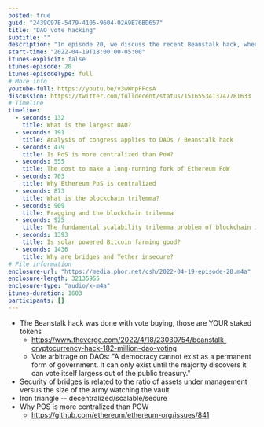 ```yaml
---
posted: true
guid: "2439C97E-5479-4105-9604-02A9E76BD657"
title: "DAO vote hacking"
subtitle: ""
description: "In episode 20, we discuss the recent Beanstalk hack, where vote buying was used to steal over $182 million from the DAO. We also delve into the security of bridges and the ratio of assets under management versus the size of the army watching the vault. Additionally, we examine the iron triangle of decentralized, scalable and secure systems, and why PoS is more centralized than PoW."
start-time: "2022-04-19T18:00:00-05:00"
itunes-explicit: false
itunes-episode: 20
itunes-episodeType: full
# More info
youtube-full: https://youtu.be/v3wWnpFFcsA
discussion: https://twitter.com/fulldecent/status/1516553413747781633
# Timeline
timeline:
  - seconds: 132
    title: What is the largest DAO?
  - seconds: 191
    title: Analysis of congress applies to DAOs / Beanstalk hack
  - seconds: 479
    title: Is PoS is more centralized than PoW?
  - seconds: 555
    title: The cost to make a long-running fork of Ethereum PoW
  - seconds: 703
    title: Why Ethereum PoS is centralized
  - seconds: 873
    title: What is the blockchain trilemma?
  - seconds: 909
    title: Fragging and the blockchain trilemma
  - seconds: 925
    title: The fundamental scalability trilemma problem of blockchain is the speed of light
  - seconds: 1393
    title: Is solar powered Bitcoin farming good?
  - seconds: 1436
    title: Why are bridges and Tether insecure?
# File information
enclosure-url: "https://media.phor.net/csh/2022-04-19-episode-20.m4a"
enclosure-length: 32135955
enclosure-type: "audio/x-m4a"
itunes-duration: 1603
participants: []
---
```

<!--end of quick notes-->

- The Beanstalk hack was done with vote buying, those are YOUR staked tokens
  - https://www.theverge.com/2022/4/18/23030754/beanstalk-cryptocurrency-hack-182-million-dao-voting
  - Vote arbitrage on DAOs: "A democracy cannot exist as a permanent form of government. It can only exist until the majority discovers it can vote itself largess out of the public treasury."
- Security of bridges is related to the ratio of assets under management versus the size of the army watching the vault
- Iron triangle -- decentralized/scalable/secure
- Why POS is more centralized than POW
  - https://github.com/ethereum/ethereum-org/issues/841 